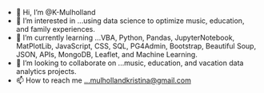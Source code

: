 - 👋 Hi, I’m @K-Mulholland
- 👀 I’m interested in ...using data science to optimize music, education, and family experiences.
- 🌱 I’m currently learning ...VBA, Python, Pandas, JupyterNotebook, MatPlotLib, JavaScript, CSS, SQL, PG4Admin, Bootstrap, Beautiful Soup, JSON, APIs, MongoDB, Leaflet, and Machine Learning.
- 💞️ I’m looking to collaborate on ...music, education, and vacation data analytics projects.
- 📫 How to reach me ...mulhollandkristina@gmail.com

<!---
K-Mulholland/K-Mulholland is a ✨ special ✨ repository because its `README.md` (this file) appears on your GitHub profile.
You can click the Preview link to take a look at your changes.
--->
